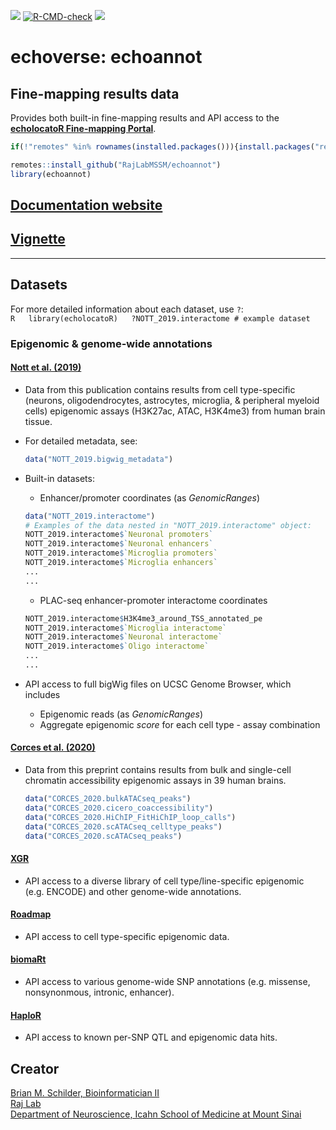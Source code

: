 <!-- badges: start -->
<!-- badger::badge_codecov() -->
<!-- badger::badge_last_commit()  -->
<!-- badger::badge_license() -->

[![](https://codecov.io/gh/RajLabMSSM/echoannot/branch/main/graph/badge.svg)](https://codecov.io/gh/RajLabMSSM/echoannot)
[![R-CMD-check](https://github.com/RajLabMSSM/echoannot/workflows/R-full/badge.svg)](https://github.com/RajLabMSSM/echoannot/actions)
[![](https://img.shields.io/github/last-commit/RajLabMSSM/echoannot.svg)](https://github.com/RajLabMSSM/echoannot/commits/main)
<!-- badges: end -->

# echoverse: echoannot

## Fine-mapping results data

Provides both built-in fine-mapping results and API access to the
[**echolocatoR Fine-mapping
Portal**](https://rajlab.shinyapps.io/Fine_Mapping_Shiny/).

``` r
if(!"remotes" %in% rownames(installed.packages())){install.packages("remotes")}

remotes::install_github("RajLabMSSM/echoannot")
library(echoannot)
```

## [Documentation website](https://rajlabmssm.github.io/echoannot/)

## [Vignette](https://rajlabmssm.github.io/echoannot/articles/echoannot)

<hr>

## Datasets

For more detailed information about each dataset, use `?`:  
`R   library(echolocatoR)   ?NOTT_2019.interactome # example dataset`

### Epigenomic & genome-wide annotations

#### [Nott et al. (2019)](https://science.sciencemag.org/content/366/6469/1134.abstract)

-   Data from this publication contains results from cell type-specific
    (neurons, oligodendrocytes, astrocytes, microglia, & peripheral
    myeloid cells) epigenomic assays (H3K27ac, ATAC, H3K4me3) from human
    brain tissue.

-   For detailed metadata, see:

    ``` r
    data("NOTT_2019.bigwig_metadata")
    ```

-   Built-in datasets:

    -   Enhancer/promoter coordinates (as *GenomicRanges*)

    ``` r
    data("NOTT_2019.interactome")
    # Examples of the data nested in "NOTT_2019.interactome" object:
    NOTT_2019.interactome$`Neuronal promoters`
    NOTT_2019.interactome$`Neuronal enhancers`
    NOTT_2019.interactome$`Microglia promoters`
    NOTT_2019.interactome$`Microglia enhancers`
    ...
    ...
    ```

    -   PLAC-seq enhancer-promoter interactome coordinates

    ``` r
    NOTT_2019.interactome$H3K4me3_around_TSS_annotated_pe
    NOTT_2019.interactome$`Microglia interactome`
    NOTT_2019.interactome$`Neuronal interactome`
    NOTT_2019.interactome$`Oligo interactome`
    ...
    ...
    ```

-   API access to full bigWig files on UCSC Genome Browser, which
    includes

    -   Epigenomic reads (as *GenomicRanges*)  
    -   Aggregate epigenomic *score* for each cell type - assay
        combination

#### [Corces et al. (2020)](https://www.biorxiv.org/content/10.1101/2020.01.06.896159v1)

-   Data from this preprint contains results from bulk and single-cell
    chromatin accessibility epigenomic assays in 39 human brains.

    ``` r
    data("CORCES_2020.bulkATACseq_peaks")
    data("CORCES_2020.cicero_coaccessibility")
    data("CORCES_2020.HiChIP_FitHiChIP_loop_calls")
    data("CORCES_2020.scATACseq_celltype_peaks")
    data("CORCES_2020.scATACseq_peaks")
    ```

#### [XGR](http://xgr.r-forge.r-project.org)

-   API access to a diverse library of cell type/line-specific
    epigenomic (e.g. ENCODE) and other genome-wide annotations.

#### [Roadmap](http://www.roadmapepigenomics.org)

-   API access to cell type-specific epigenomic data.

#### [biomaRt](https://bioconductor.org/packages/release/bioc/html/biomaRt.html)

-   API access to various genome-wide SNP annotations (e.g. missense,
    nonsynonmous, intronic, enhancer).

#### [HaploR](https://cran.r-project.org/web/packages/haploR/vignettes/haplor-vignette.html)

-   API access to known per-SNP QTL and epigenomic data hits.

## Creator

<a href="https://bschilder.github.io/BMSchilder/" target="_blank">Brian
M. Schilder, Bioinformatician II</a>  
<a href="https://rajlab.org" target="_blank">Raj Lab</a>  
<a href="https://icahn.mssm.edu/about/departments/neuroscience" target="_blank">Department
of Neuroscience, Icahn School of Medicine at Mount Sinai</a>
